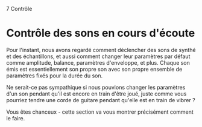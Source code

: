 7 Contrôle

# Contrôle des sons en cours d'écoute

Pour l'instant, nous avons regardé comment déclencher des sons de 
synthé et des échantillons, et aussi comment changer leur paramètres 
par défaut comme amplitude, balance, paramètres d'enveloppe, et plus. 
Chaque son émis est essentiellement son propre son avec son propre 
ensemble de paramètres fixés pour la durée du son.

Ne serait-ce pas sympathique si nous pouvions changer les paramètres 
d'un son pendant qu'il est encore en train d'être joué, juste comme 
vous pourriez tendre une corde de guitare pendant qu'elle est en train 
de vibrer ?

Vous êtes chanceux - cette section va vous montrer précisément comment 
le faire.
